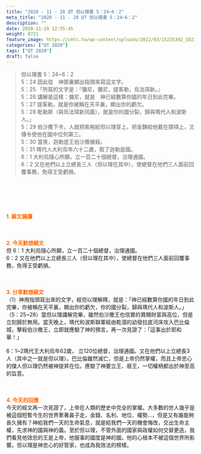 ```yaml
---
title: "2020 - 11 - 28 QT 但以理書 5：24~6：2"
meta_title: "2020 - 11 - 28 QT 但以理書 5：24~6：2"
description: ""
date: 2020-11-28 12:55:45
weight: 8721
feature_image: https://cmtc.tw/wp-content/uploads/2022/03/15235392_10211799862337740_180693556567566654_o-1.webp
categories: ["QT 2020"]
tags: ["QT 2020"]
draft: false
---
```


<blockquote>但以理書 5：24~6：2<br />
5：24 因此從　神那裏顯出指頭來寫這文字。<br />
5：25 「所寫的文字是：『彌尼，彌尼，提客勒，烏法珥新。』<br />
5：26 講解是這樣：彌尼，就是　神已經數算你國的年日到此完畢。<br />
5：27 提客勒，就是你被稱在天平裏，顯出你的虧欠。<br />
5：28 毗勒斯（與烏法珥新同義），就是你的國分裂，歸與瑪代人和波斯人。」<br />
5：29 伯沙撒下令，人就把紫袍給但以理穿上，把金鍊給他戴在頸項上，又傳令使他在國中位列第三。<br />
5：30 當夜，迦勒底王伯沙撒被殺。<br />
5：31 瑪代人大利烏年六十二歲，取了迦勒底國。<br />
6：1 大利烏隨心所願，立一百二十個總督，治理通國。<br />
6：2 又在他們以上立總長三人（但以理在其中），使總督在他們三人面前回覆事務，免得王受虧損。</blockquote><br />
&nbsp;<br />
<br />
&nbsp;<br />
<br />
<span style="color: #ff6600;"><strong>1. </strong><strong>經文誦讀</strong></span><br />
<br />
<span style="color: #ff6600;"><strong> </strong></span><br />
<br />
<span style="color: #ff6600;"><strong>2. 今天默想</strong><strong>經文<br />
</strong></span>但 6：1 大利烏隨心所願，立一百二十個總督，治理通國。<br />
6：2 又在他們以上立總長三人（但以理在其中），使總督在他們三人面前回覆事務，免得王受虧損。<br />
<br />
&nbsp;<br />
<br />
<span style="color: #ff6600;"><strong>3. 分享默想經文<br />
</strong></span>（1）神用指頭寫出來的文字，經但以理解釋，就是：「神已經數算你國的年日到此完畢，你被稱在天平裏，顯出你的虧欠，你的國分裂，歸與瑪代人和波斯人。」（5：25~28）當但以理講解完畢，雖然伯沙撒王也信實的賞賜財富與高位，但是立刻歸於無用。當天晚上，瑪代和波斯聯軍經由乾涸的幼發拉底河床攻入巴比倫城，擊殺伯沙撒王，立即就應驗了神的預言，再一次見證了：「這事出於耶和華！」<br />
<br />
6：1~2瑪代王大利烏年62歲， 立120位總督，治理通國。又在他們以上立總長3人（其中之一就是但以理）。巴比倫雖然滅亡，但是上帝仍然掌權，而且上帝忠心的僕人但以理仍然被神提昇在位。應驗了神要立王、廢王，一切權柄都出於神至高的旨意。<br />
<br />
&nbsp;<br />
<br />
<span style="color: #ff6600;"><strong>4. 今天的回應<br />
</strong></span>今天的經文再一次見證了，上帝在人類的歷史中完全的掌權。大多數的世人幾乎是被這個短暫今生的世界牽著鼻子走，金錢、名利、地位、權勢…，但是又有誰能夠長久擁有？神給我們一天的生命氣息，就是給我們一天的機會悔改，交出生命主權，先求神的國與神的義。至於但以理，不管外面的國家與政權如何交替更迭，我們看見他效忠的王是上帝，他服事的國度是神的國，他的心根本不被這個世界所影響。但以理是神忠心的好管家，也成為我效法的榜樣。<br />
<br />
&nbsp;<br />
<br />
&nbsp;
        